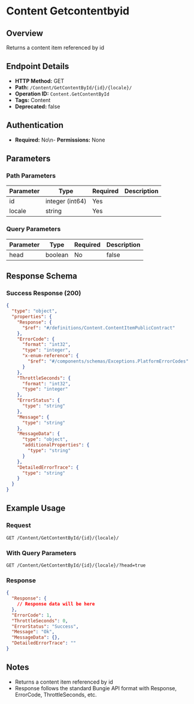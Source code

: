 # Content Getcontentbyid

## Overview
Returns a content item referenced by id

## Endpoint Details
- **HTTP Method:** GET
- **Path:** `/Content/GetContentById/{id}/{locale}/`
- **Operation ID:** `Content.GetContentById`
- **Tags:** Content
- **Deprecated:** false

## Authentication
- **Required:** No\n- **Permissions:** None

## Parameters

### Path Parameters
| Parameter | Type | Required | Description |
|-----------|------|----------|-------------|
| id | integer (int64) | Yes |  |
| locale | string | Yes |  |

### Query Parameters
| Parameter | Type | Required | Description |
|-----------|------|----------|-------------|
| head | boolean | No | false |


## Response Schema

### Success Response (200)
```json
{
  "type": "object",
  "properties": {
    "Response": {
      "$ref": "#/definitions/Content.ContentItemPublicContract"
    },
    "ErrorCode": {
      "format": "int32",
      "type": "integer",
      "x-enum-reference": {
        "$ref": "#/components/schemas/Exceptions.PlatformErrorCodes"
      }
    },
    "ThrottleSeconds": {
      "format": "int32",
      "type": "integer"
    },
    "ErrorStatus": {
      "type": "string"
    },
    "Message": {
      "type": "string"
    },
    "MessageData": {
      "type": "object",
      "additionalProperties": {
        "type": "string"
      }
    },
    "DetailedErrorTrace": {
      "type": "string"
    }
  }
}
```


## Example Usage

### Request
```http
GET /Content/GetContentById/{id}/{locale}/
```

### With Query Parameters
```http
GET /Content/GetContentById/{id}/{locale}/?head=true
```

### Response
```json
{
  "Response": {
    // Response data will be here
  },
  "ErrorCode": 1,
  "ThrottleSeconds": 0,
  "ErrorStatus": "Success",
  "Message": "Ok",
  "MessageData": {},
  "DetailedErrorTrace": ""
}
```

## Notes
- Returns a content item referenced by id
- Response follows the standard Bungie API format with Response, ErrorCode, ThrottleSeconds, etc.
